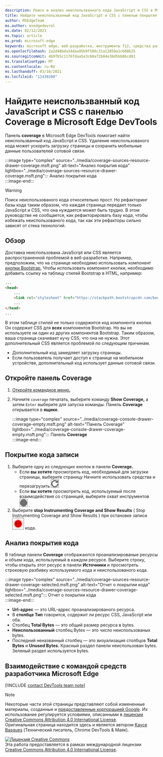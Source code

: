 ```yaml
---
description: Поиск и анализ неиспользванного кода JavaScript и CSS в Microsoft Edge DevTools.
title: Найдите неиспользванный код JavaScript и CSS с панелью покрытия в Microsoft Edge DevTools
author: MSEdgeTeam
ms.author: msedgedevrel
ms.date: 02/12/2021
ms.topic: article
ms.prod: microsoft-edge
keywords: microsoft edge, веб-разработка, инструменты f12, средства разработчика
ms.openlocfilehash: 2a2d48bda34daa95b9f500c31a12859a1cb08625
ms.sourcegitcommit: 4b9fb5c1176fdaa5e3c60af2b84e38d5bb86cd81
ms.translationtype: MT
ms.contentlocale: ru-RU
ms.lasthandoff: 03/16/2021
ms.locfileid: "11439200"
---
```

<!-- Copyright Kayce Basques 

   Licensed under the Apache License, Version 2.0 (the "License");
   you may not use this file except in compliance with the License.
   You may obtain a copy of the License at

       https://www.apache.org/licenses/LICENSE-2.0

   Unless required by applicable law or agreed to in writing, software
   distributed under the License is distributed on an "AS IS" BASIS,
   WITHOUT WARRANTIES OR CONDITIONS OF ANY KIND, either express or implied.
   See the License for the specific language governing permissions and
   limitations under the License.  -->

# <a name="find-unused-javascript-and-css-code-with-the-coverage-panel-in-microsoft-edge-devtools"></a>Найдите неиспользванный код JavaScript и CSS с панелью Coverage в Microsoft Edge DevTools  

Панель **coverage** в Microsoft Edge DevTools помогает найти неиспользванный код JavaScript и CSS.  Удаление неиспользованого кода может ускорить загрузку страницы и сохранить мобильные данные пользователей сотовой связи.  

:::image type="complex" source="../media/coverage-sources-resource-drawer-coverage.msft.png" alt-text="Анализ покрытия кода" lightbox="../media/coverage-sources-resource-drawer-coverage.msft.png":::
   Анализ покрытия кода  
:::image-end:::  

> [!WARNING]
> Поиск неиспользованого кода относительно прост.  Но рефакторинг базы кода таким образом, что каждая страница передает только JavaScript и CSS, что она нуждается может быть трудно.  В этом руководстве не сообщается, как рефакторировать базу кода, чтобы избежать неиспользованого кода, так как эти рефакторы сильно зависят от стека технологий.  

## <a name="overview"></a>Обзор  

Доставка неиспользована JavaScript или CSS является распространенной проблемой в веб-разработке.  Например, предположим, что на странице необходимо использовать компонент [кнопки Bootstrap.][BootstrapButtons]  Чтобы использовать компонент кнопки, необходимо добавить ссылку на таблицу стилей Bootstrap в HTML, например:  

```html
...
<head>
    ...
    <link rel="stylesheet" href="https://stackpath.bootstrapcdn.com/bootstrap/4.3.1/css/bootstrap.min.css" integrity="sha384-ggOyR0iXCbMQv3Xipma34MD+dH/1fQ784/j6cY/iJTQUOhcWr7x9JvoRxT2MZw1T" crossorigin="anonymous">
    ...
</head>
...
```  

В этом таблице стилей не только содержится код компонента кнопки.  Он содержит CSS для **всех** компонентов Bootstrap.  Но вы не используете ни один из других компонентов Bootstrap.  Таким образом, ваша страница скачивает кучу CSS, что она не нужна.  Этот дополнительный CSS является проблемой по следующим причинам.  

*   Дополнительный код замедляет загрузку страницы.  <!--Navigate to [Render-Blocking CSS][render].  -->  
*   Если пользователь получает доступ к странице на мобильном устройстве, дополнительный код использует данные сотовой связи.  
    
<!--[render]: /web/fundamentals/performance/critical-rendering-path/render-blocking-css  -->  

## <a name="open-the-coverage-panel"></a>Откройте панель Coverage  

1.  [Откройте командное меню.][DevToolsCommandMenu]  
1.  Начните `coverage` печатать, выберите команду **Show Coverage,** а затем `Enter` выберите для запуска команды.  Панель **Coverage** открывается в **ящике**.  

    :::image type="complex" source="../media/coverage-console-drawer-coverage-empty.msft.png" alt-text="Панель Coverage" lightbox="../media/coverage-console-drawer-coverage-empty.msft.png":::
       Панель **Coverage**  
    :::image-end:::  
    
## <a name="record-code-coverage"></a>Покрытие кода записи  

1.  Выберите одну из следующих кнопок в панели **Coverage.**  
    *   Если **вы хотите** просмотреть код, необходимый для загрузки страницы, выберите страницу Начните использовать средства и перезагрузить ![ страницу \. ](../media/reload-icon.msft.png)  
    *   Если **вы хотите** просмотреть код, используемый после взаимодействия со страницей, выберите охват инструментов ![ ](../media/record-icon.msft.png) \.  
1.  Выберите **stop Instrumenting Coverage and Show Results** \( Stop Instrumenting Coverage and Show Results \) при остановке записи ![ ](../media/stop-icon.msft.png) кода.  
    
## <a name="analyze-code-coverage"></a>Анализ покрытия кода  

В таблице панели **Coverage** отображаются проанализированые ресурсы и объем кода, используемый в каждом ресурсе.  Выберите строку, чтобы открыть этот ресурс в панели **Источники** и просмотреть строковую разбивку используемого кода и неиспользованого кода.  

:::image type="complex" source="../media/coverage-sources-resource-drawer-coverage-selected.msft.png" alt-text="Отчет о покрытии кода" lightbox="../media/coverage-sources-resource-drawer-coverage-selected.msft.png":::
   Отчет о покрытии кода  
:::image-end:::  

*   **Url-адрес** — это URL-адрес проанализированого ресурса.  
*   В **столбце Тип** говорится, содержит ли ресурс CSS, JavaScript или оба.  
*   Столбец **Total Bytes** — это общий размер ресурса в bytes.  
*   **Неиспользованный** столбец Bytes — это число неиспользованых bytes.  
*   Последний неназванный столбец — это визуализация столбцов **Total Bytes** и **Unused Bytes.**  Красный раздел панели неиспользован bytes.  Зеленый раздел используется bytes.  
    
## <a name="getting-in-touch-with-the-microsoft-edge-devtools-team"></a>Взаимодействие с командой средств разработчика Microsoft Edge  

[!INCLUDE [contact DevTools team note](../includes/contact-devtools-team-note.md)]  

<!-- links -->  

[DevToolsCommandMenu]: ../command-menu/index.md "Запустите команды с помощью командного меню Microsoft Edge DevTools | Документы Майкрософт"  

[BootstrapButtons]: https://getbootstrap.com/docs/4.3/components/buttons "Кнопки — Bootstrap"  

> [!NOTE]
> Некоторые части этой страницы представляют собой измененные материалы, созданные и [предоставленные корпорацией Google][GoogleSitePolicies]. Их использование регулируется условиями, описанными в [лицензии Creative Commons Attribution 4.0 International License][CCA4IL].  
> Оригинальная страница [](https://developers.google.com/web/tools/chrome-devtools/coverage/index) находится здесь и является автором [Kayce Basques][KayceBasques] \(Технический писатель, Chrome DevTools \& Маяк\).  

[![Лицензия Creative Commons][CCby4Image]][CCA4IL]  
Эта работа предоставляется в рамках международной лицензии [Creative Commons Attribution 4.0 International License][CCA4IL].  

[CCA4IL]: https://creativecommons.org/licenses/by/4.0  
[CCby4Image]: https://i.creativecommons.org/l/by/4.0/88x31.png  
[GoogleSitePolicies]: https://developers.google.com/terms/site-policies  
[KayceBasques]: https://developers.google.com/web/resources/contributors/kaycebasques  
